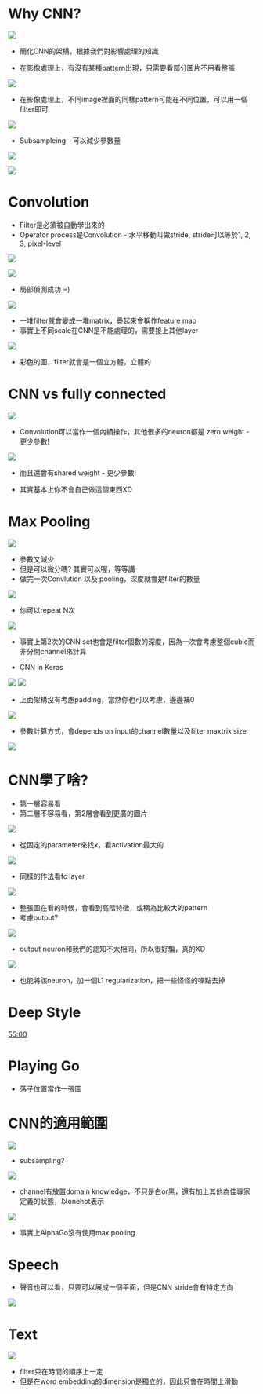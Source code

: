 # Why CNN?

<img src='./images/cnnLee_1.png'></img>

* 簡化CNN的架構，根據我們對影響處理的知識

* 在影像處理上，有沒有某種pattern出現，只需要看部分圖片不用看整張

<img src='./images/cnnLee_2.png'></img>

* 在影像處理上，不同image裡面的同樣pattern可能在不同位置，可以用一個filter即可

<img src='./images/cnnLee_3.png'></img>

* Subsampleing - 可以減少參數量

<img src='./images/cnnLee_4.png'></img>

<img src='./images/cnnLee_5.png'></img>

# Convolution

* Filter是必須被自動學出來的
* Operator process是Convolution - 水平移動叫做stride, stride可以等於1, 2, 3, pixel-level

<img src='./images/cnnLee_6.png'></img>

<img src='./images/cnnLee_7.png'></img>

* 局部偵測成功 =)

<img src='./images/cnnLee_8.png'></img>

* 一堆filter就會變成一堆matrix，疊起來會稱作feature map
* 事實上不同scale在CNN是不能處理的，需要接上其他layer

<img src='./images/cnnLee_9.png'></img>

* 彩色的圖，filter就會是一個立方體，立體的

# CNN vs fully connected

<img src='./images/cnnLee_10.png'></img>

* Convolution可以當作一個內績操作，其他很多的neuron都是 zero weight - 更少參數!

<img src='./images/cnnLee_11.png'></img>

* 而且還會有shared weight - 更少參數!

* 其實基本上你不會自己做這個東西XD

# Max Pooling

<img src='./images/cnnLee_12.png'></img>

* 參數又減少 
* 但是可以微分嗎? 其實可以喔，等等講
* 做完一次Convlution 以及 pooling，深度就會是filter的數量

<img src='./images/cnnLee_13.png'></img>

* 你可以repeat N次

<img src='./images/cnnLee_14.png'></img>

* 事實上第2次的CNN set也會是filter個數的深度，因為一次會考慮整個cubic而非分開channel來計算

* CNN in Keras

<img src='./images/cnnLee_15.png'></img>
<img src='./images/cnnLee_16.png'></img>

* 上面架構沒有考慮padding，當然你也可以考慮，邊邊補0

<img src='./images/cnnLee_17.png'></img>

* 參數計算方式，會depends on input的channel數量以及filter maxtrix size

<img src='./images/cnnLee_18.png'></img>

# CNN學了啥?

* 第一層容易看
* 第二層不容易看，第2層會看到更廣的圖片

<img src='./images/cnnLee_19.png'></img>

* 從固定的parameter來找x，看activation最大的

<img src='./images/cnnLee_20.png'></img>

* 同樣的作法看fc layer

<img src='./images/cnnLee_21.png'></img>

* 整張圖在看的時候，會看到高階特徵，或稱為比較大的pattern
* 考慮output?

<img src='./images/cnnLee_22.png'></img>

* output neuron和我們的認知不太相同，所以很好騙，真的XD

<img src='./images/cnnLee_23.png'></img>

* 也能將該neuron，加一個L1 regularization，把一些怪怪的噪點去掉

# Deep Style

[55:00](https://www.youtube.com/watch?v=FrKWiRv254g)

# Playing Go

* 落子位置當作一張圖

# CNN的適用範圍

<img src='./images/cnnLee_24.png'></img>

* subsampling?

<img src='./images/cnnLee_25.png'></img>

* channel有放置domain knowledge，不只是白or黑，還有加上其他為佳專家定義的狀態，以onehot表示

<img src='./images/cnnLee_26.png'></img>

* 事實上AlphaGo沒有使用max pooling

# Speech

* 聲音也可以看，只要可以展成一個平面，但是CNN stride會有特定方向

<img src='./images/cnnLee_27.png'></img>

# Text

<img src='./images/cnnLee_28.png'></img>

* filter只在時間的順序上一定
* 但是在word embedding的dimension是獨立的，因此只會在時間上滑動

